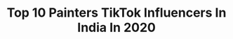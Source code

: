 ---
title: Top 10 Painters TikTok Influencers In India In 2020
description: >-
  Find top painters TikTok influencers in India in 2020. Most popular hashtags: #trending #foryou #viral #duet.
platform: TikTok
hits: 29
text_top: See the top-rated TikTok profiles on inBeat.
text_bottom: Our search engine aggregates 29 TikTok influencers like this in India for you to contact.
profiles:
  - username: "mr_saikat_27"
    fullname: >-
      ❤️ mr_saikat_27 ❤️
    bio: >-
      Dancer🕺🏼Painter🎨Youtuber💟 YouTube : (AD Dance Troupe) & (Moddhobitto Saikat)
    location: "India"
    followers: 48000
    engagement: 1340
    commentsToLikes: 0.025577
    id: ckb9d7i380cg70j23mphn7y8e
    verified: false
    hashtags: "#viralvideo, #viral, #teamaddance, #saikatmania"
  - username: "aravindnp._.adober"
    fullname: >-
      🔥Aravind.P🔥
    bio: >-
       ▶#KL_03(PTA) ▶Adober(Digital painter) 🔥follow_sup
    location: "India"
    followers: 4502
    engagement: 1800
    commentsToLikes: 0.018772
    id: ckbw2gw3aws8e0j23y3y0z15u
    verified: false
    hashtags: "#pablic, #pubglover, #public, #pubgindia"
  - username: "amir_ki_vines_"
    fullname: >-
      Àmiŕ Ķhàñ
    bio: >-
      Aim 100 K folwr , Singer, Shayar, Cricketer, Painter, Fan Sachin, Amir khan & Ja
    location: "India"
    followers: 20300
    engagement: 436
    commentsToLikes: 0.015155
    id: cka7r1zosd6te0i781wjzzvqp
    verified: false
    hashtags: "#amir, #trending, #tiktokindia, #shayri"
  - username: "ramanjamba5"
    fullname: >-
      Raman jamba
    bio: >-
      JAMBA PAINTER GHOMAN WORKSHOP contact no 8968937422
    location: "India"
    followers: 45200
    engagement: 501
    commentsToLikes: 0.011940
    id: cka0tnasoqkj90i78zonptnji
    verified: false
    hashtags: "#2k, #modified, #hardwork, #sidhumoosewala"
  - username: "sarathedr"
    fullname: >-
      SaRath Edr
    bio: >-
      ☺മലപ്പുറത്തുകാരൻ☺️ 😍❤️song lover❤️😍 ❤️Team Rasavada❤️ 💯പാട്ടിനേ പ്രണയിച്ചവൻ💯
    location: "India"
    followers: 12900
    engagement: 4951
    commentsToLikes: 0.072982
    id: ckblhdrfvax3h0j23czvyofjm
    verified: false
    hashtags: "#foryouindia, #foryou, #duet, #funnytiktok"
  - username: "artsysushiroll"
    fullname: >-
      𝒏𝒂𝒚𝒔𝒉𝒂
    bio: >-
      just your friendly neighbourhood artist :D oh also i have a YouTube channel
    location: "India"
    followers: 40500
    engagement: 1205
    commentsToLikes: 0.016182
    id: ckbbjb3247oij0j233y7pofnu
    verified: false
    hashtags: "#art, #aesthetic, #india, #artist"
  - username: "anoopanu883"
    fullname: >-
      _ CHIKKUTTAN _
    bio: >-
      
    location: "India"
    followers: 13700
    engagement: 2197
    commentsToLikes: 0.009248
    id: ckblegsj38ipb0j238vm5vdxj
    verified: false
    hashtags: "#chunk, #friendshipgoals, #true, #sharethecare"
  - username: "satheesh.b.rajamma"
    fullname: >-
      Satheesh B Rajamma
    bio: >-
      
    location: "India"
    followers: 6163
    engagement: 1336
    commentsToLikes: 0.012339
    id: ckb0wgel4lp4d0j23303fdn0r
    verified: false
    hashtags: "#ammalove, #bharathmathaa, #love, #amma"
  - username: "nitinjani8"
    fullname: >-
      Nitin Jani
    bio: >-
      Actor / Youtuber Email - welcomefromtarun@gmail.com Click👆 For Youtube & Insta
    location: "India"
    followers: 2100000
    engagement: 965
    commentsToLikes: 0.002732
    id: ck83z4vf3xq5k0j78fjjgbjda
    verified: true
    hashtags: "#khajurbhai, #foryoupage, #comedy, #jantacurfew"
  - username: "real_pathan_001"
    fullname: >-
      MONISH KHAN 😎
    bio: >-
      proudly indian ❤ Instagram monish_khan_real_pthan 🙏😘
    location: "India"
    followers: 128709
    engagement: 793
    commentsToLikes: 0.002605
    id: ckb1235jjqdoe0j2358i7twzu
    verified: false
    hashtags: "#foryupage, #tree, #ertugrulgazi, #ertugrul"
---